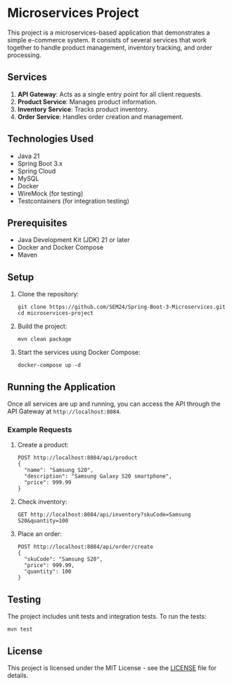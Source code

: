 # Microservices Project

This project is a microservices-based application that demonstrates a simple e-commerce system. It consists of several services that work together to handle product management, inventory tracking, and order processing.

## Services

1. **API Gateway**: Acts as a single entry point for all client requests.
2. **Product Service**: Manages product information.
3. **Inventory Service**: Tracks product inventory.
4. **Order Service**: Handles order creation and management.

## Technologies Used

- Java 21
- Spring Boot 3.x
- Spring Cloud
- MySQL
- Docker
- WireMock (for testing)
- Testcontainers (for integration testing)

## Prerequisites

- Java Development Kit (JDK) 21 or later
- Docker and Docker Compose
- Maven

## Setup

1. Clone the repository:
   ```
   git clone https://github.com/SEM24/Spring-Boot-3-Microservices.git
   cd microservices-project
   ```

2. Build the project:
   ```
   mvn clean package
   ```

3. Start the services using Docker Compose:
   ```
   docker-compose up -d
   ```

## Running the Application

Once all services are up and running, you can access the API through the API Gateway at `http://localhost:8084`.

### Example Requests

1. Create a product:
   ```
   POST http://localhost:8084/api/product
   {
     "name": "Samsung S20",
     "description": "Samsung Galaxy S20 smartphone",
     "price": 999.99
   }
   ```

2. Check inventory:
   ```
   GET http://localhost:8084/api/inventory?skuCode=Samsung S20&quantity=100
   ```

3. Place an order:
   ```
   POST http://localhost:8084/api/order/create
   {
     "skuCode": "Samsung S20",
     "price": 999.99,
     "quantity": 100
   }
   ```

## Testing

The project includes unit tests and integration tests. To run the tests:

```
mvn test
```

## License

This project is licensed under the MIT License - see the [LICENSE](LICENSE) file for details.
